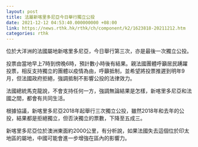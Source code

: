 ```yaml
---
layout: post
title: 法屬新喀里多尼亞今日舉行獨立公投
date: 2021-12-12 04:53:40.000000000 +08:00
link: https://news.rthk.hk/rthk/ch/component/k2/1623818-20211212.htm
categories: rthk
---
```


位於大洋洲的法國屬地新喀里多尼亞，今日舉行第三次，亦是最後一次獨立公投。

投票由當地早上7時到傍晚6時，預計數小時後有結果。親法國團體呼籲居民踴躍投票，相反支持獨立的團體以疫情為由，呼籲抵制，並希望將投票推遲到明年9月，但法國政府拒絕，強調抵制不影響公投的法律效力。

法國總統馬克龍說，不會支持任何一方，強調無論結果是怎樣，新喀里多尼亞和法國之間，都會有共同生活。

根據協議，新喀里多尼亞2018年起舉行三次獨立公投，雖然2018年和去年的公投，結果都是拒絕獨立，但否決獨立的票數，下降至五成三。

新喀里多尼亞位於澳洲東面約2000公里，有分析說，如果法國失去這個位於印太地區的屬地，中國可能會進一步增強在區內的影響力。
